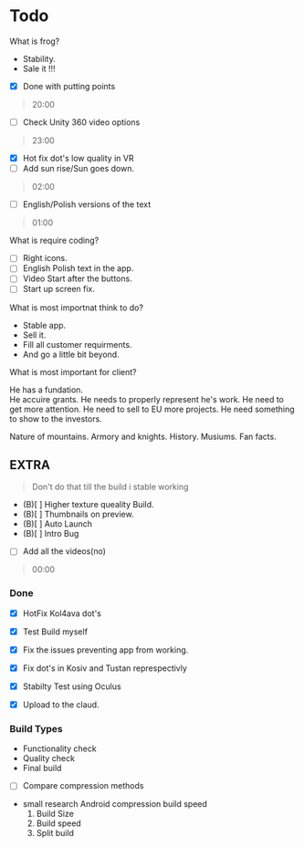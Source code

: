 # Todo 

What is frog?

- Stability. 
- Sale it !!!


- [x] Done with putting points
> 20:00

- [ ] Check Unity 360 video options
> 23:00

- [x] Hot fix dot's low quality in VR
- [ ] Add sun rise/Sun goes down.
> 02:00

- [ ] English/Polish versions of the text
> 01:00 

What is require coding?

- [ ] Right icons.
- [ ] English Polish text in the app.
- [ ] Video Start after the buttons.
- [ ] Start up screen fix.

What is most importnat think to do?

- Stable app.
- Sell it.
- Fill all customer requirments.
- And go a little bit beyond.

What is most important for client?
 
He has a fundation.  
He accuire grants.
He needs to properly represent he's work.
He need to get more attention.
He need to sell to EU more projects.
He need something to show to the investors.

Nature of mountains.
Armory and knights.
History.
Musiums.
Fan facts.

## EXTRA

> Don't do that till the build i stable working

- (B)[ ] Higher texture queality Build. 
- (B)[ ] Thumbnails on preview.
- (B)[ ] Auto Launch
- (B)[ ] Intro Bug

- [ ] Add all the videos(no)
> 00:00  

### Done

- [x] HotFix Kol4ava dot's 
- [x] Test Build myself
- [x] Fix the issues preventing app from working.

- [x] Fix dot's in Kosiv and Tustan represpectivly

- [x] Stabilty Test using Oculus 

- [x] Upload to the claud.



### Build Types

- Functionality check
- Quality check 
- Final build



- [ ] Compare compression methods 
 - small research Android compression build speed
	1. Build Size
	2. Build speed
	3. Split build

